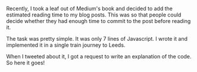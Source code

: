 Recently, I took a leaf out of Medium's book and decided to add the estimated reading time to my blog posts. This was so that people could decide whether they had enough time to commit to the post before reading it.

The task was pretty simple. It was only 7 lines of Javascript. I wrote it and implemented it in a single train journey to Leeds.

When I tweeted about it, I got a request to write an explanation of the code. So here it goes!